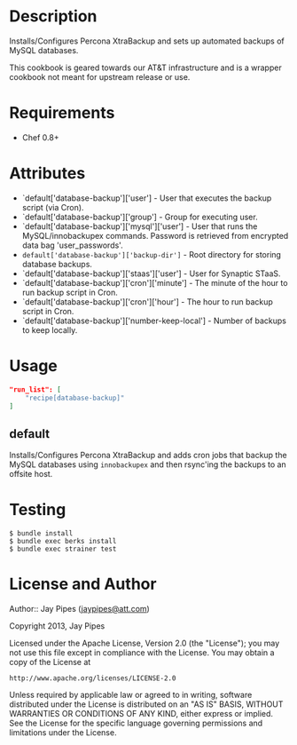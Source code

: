 Description
===========

Installs/Configures Percona XtraBackup and sets up automated backups
of MySQL databases.

This cookbook is geared towards our AT&T infrastructure and is a wrapper
cookbook not meant for upstream release or use.

Requirements
============

* Chef 0.8+

Attributes
==========

* `default['database-backup']['user'] - User that executes the backup script (via Cron).
* `default['database-backup']['group'] - Group for executing user.
* `default['database-backup']['mysql']['user'] - User that runs the MySQL/innobackupex commands. Password is retrieved from encrypted data bag 'user_passwords'.
* `default['database-backup']['backup-dir']` - Root directory for storing database backups.
* `default['database-backup']['staas']['user'] - User for Synaptic STaaS.
* `default['database-backup']['cron']['minute'] - The minute of the hour to run backup script in Cron.
* `default['database-backup']['cron']['hour'] - The hour to run backup script in Cron.
* `default['database-backup']['number-keep-local'] - Number of backups to keep locally.

Usage
=====

```json
"run_list": [
    "recipe[database-backup]"
]
```

default
----

Installs/Configures Percona XtraBackup and adds cron jobs that backup
the MySQL databases using `innobackupex` and then rsync'ing the backups
to an offsite host.

Testing
=======

    $ bundle install
    $ bundle exec berks install
    $ bundle exec strainer test

License and Author
==================

Author:: Jay Pipes (<jaypipes@att.com>)

Copyright 2013, Jay Pipes

Licensed under the Apache License, Version 2.0 (the "License");
you may not use this file except in compliance with the License.
You may obtain a copy of the License at

    http://www.apache.org/licenses/LICENSE-2.0

Unless required by applicable law or agreed to in writing, software
distributed under the License is distributed on an "AS IS" BASIS,
WITHOUT WARRANTIES OR CONDITIONS OF ANY KIND, either express or implied.
See the License for the specific language governing permissions and 
limitations under the License.
